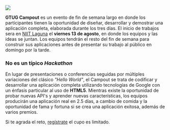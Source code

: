 
<a href="gtug-campout-2010/gtug-campout-poster.jpg"><img class="img-responsive" src="gtug-campout-2010/gtug-campout-poster-small.png"></a>

**GTUG Campout** es un evento de fin de semana largo en donde los participantes tienen la oportunidad de diseñar, desarrollar y demostrar una aplicación completa, elaborada durante los tres días. El inicio de trabajos sera en [NIIT Laguna](http://www.niit-laguna.com/) el **viernes 13 de agosto**, en donde los equipos y las ideas se juntan. Los equipos tendrán el resto del fin de semana para construir sus aplicaciones antes de presentar su trabajo al público en domingo por la tarde.

### No es un típico _Hackathon_

En lugar de presentaciones o conferencias seguidas por múltiples variaciones del clásico _"Hello World"_, el Campout se trata de codificar y desarrollar una aplicación completa utilizando tecnologías de Google con un énfasis particular al uso de **HTML5**. Mientras existe la oportunidad de probar nuevas API's y aprender nuevas características, los equipos producirán una aplicación real en 2.5 días, a cambio de comida y la oportunidad de fama y fortuna si se crea una aplicación exitosa, además de varios premios.

Si te agrada el reto, [regístrate](http://www.laguna-gtug.org/) el cupo es limitado.
